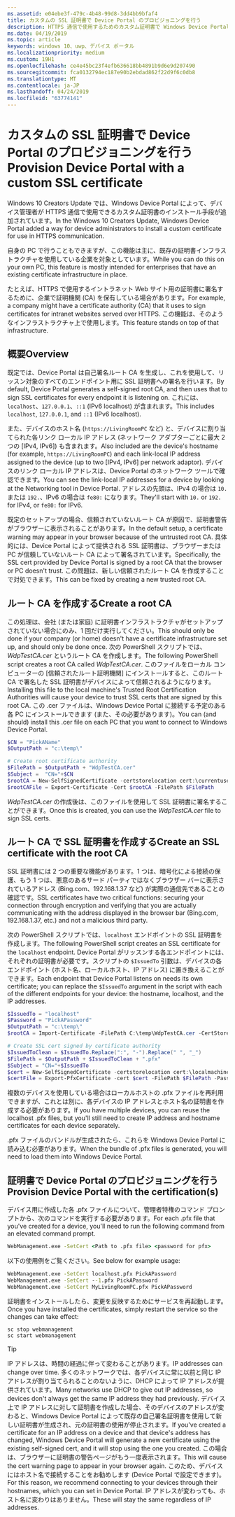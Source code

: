 ```yaml
---
ms.assetid: e04ebe3f-479c-4b48-99d8-3dd4bb9bfaf4
title: カスタムの SSL 証明書で Device Portal のプロビジョニングを行う
description: HTTPS 通信で使用するためのカスタム証明書で Windows Device Portal をプロビジョニングする方法について説明します。
ms.date: 04/19/2019
ms.topic: article
keywords: windows 10、uwp、デバイス ポータル
ms.localizationpriority: medium
ms.custom: 19H1
ms.openlocfilehash: ce4e45bc23f4efb636618bb4891b9d6e9d207490
ms.sourcegitcommit: fca0132794ec187e90b2ebdad862f22d9f6c0db8
ms.translationtype: MT
ms.contentlocale: ja-JP
ms.lasthandoff: 04/24/2019
ms.locfileid: "63774141"
---
```

# <a name="provision-device-portal-with-a-custom-ssl-certificate"></a><span data-ttu-id="ecc44-104">カスタムの SSL 証明書で Device Portal のプロビジョニングを行う</span><span class="sxs-lookup"><span data-stu-id="ecc44-104">Provision Device Portal with a custom SSL certificate</span></span>

<span data-ttu-id="ecc44-105">Windows 10 Creators Update では、Windows Device Portal によって、デバイス管理者が HTTPS 通信で使用できるカスタム証明書のインストール手段が追加されています。</span><span class="sxs-lookup"><span data-stu-id="ecc44-105">In the Windows 10 Creators Update, Windows Device Portal added a way for device administrators to install a custom certificate for use in HTTPS communication.</span></span>

<span data-ttu-id="ecc44-106">自身の PC で行うこともできますが、この機能は主に、既存の証明書インフラストラクチャを使用している企業を対象としています。</span><span class="sxs-lookup"><span data-stu-id="ecc44-106">While you can do this on your own PC, this feature is mostly intended for enterprises that have an existing certificate infrastructure in place.</span></span>  

<span data-ttu-id="ecc44-107">たとえば、HTTPS で使用するイントラネット Web サイト用の証明書に署名するために、企業で証明機関 (CA) を保有している場合があります。</span><span class="sxs-lookup"><span data-stu-id="ecc44-107">For example, a company might have a certificate authority (CA) that it uses to sign certificates for intranet websites served over HTTPS.</span></span> <span data-ttu-id="ecc44-108">この機能は、そのようなインフラストラクチャ上で使用します。</span><span class="sxs-lookup"><span data-stu-id="ecc44-108">This feature stands on top of that infrastructure.</span></span>

## <a name="overview"></a><span data-ttu-id="ecc44-109">概要</span><span class="sxs-lookup"><span data-stu-id="ecc44-109">Overview</span></span>

<span data-ttu-id="ecc44-110">既定では、Device Portal は自己署名ルート CA を生成し、これを使用して、リッスン対象のすべてのエンドポイント用に SSL 証明書への署名を行います。</span><span class="sxs-lookup"><span data-stu-id="ecc44-110">By default, Device Portal generates a self-signed root CA, and then uses that to sign SSL certificates for every endpoint it is listening on.</span></span> <span data-ttu-id="ecc44-111">これには、`localhost`、`127.0.0.1`、`::1` (IPv6 localhost) が含まれます。</span><span class="sxs-lookup"><span data-stu-id="ecc44-111">This includes `localhost`, `127.0.0.1`, and `::1` (IPv6 localhost).</span></span>

<span data-ttu-id="ecc44-112">また、デバイスのホスト名 (`https://LivingRoomPC` など) と、デバイスに割り当てられた各リンク ローカル IP アドレス (ネットワーク アダプターごとに最大 2 つの [IPv4, IPv6]) も含まれます。</span><span class="sxs-lookup"><span data-stu-id="ecc44-112">Also included are the device's hostname (for example, `https://LivingRoomPC`) and each link-local IP address assigned to the device (up to two [IPv4, IPv6] per network adaptor).</span></span>
<span data-ttu-id="ecc44-113">デバイスのリンク ローカル IP アドレスは、Device Portal のネットワーク ツールで確認できます。</span><span class="sxs-lookup"><span data-stu-id="ecc44-113">You can see the link-local IP addresses for a device by looking at the Networking tool in Device Portal.</span></span> <span data-ttu-id="ecc44-114">アドレスの先頭は、IPv4 の場合は `10.` または `192.`、IPv6 の場合は `fe80:` になります。</span><span class="sxs-lookup"><span data-stu-id="ecc44-114">They'll start with `10.` or `192.` for IPv4, or `fe80:` for IPv6.</span></span>

<span data-ttu-id="ecc44-115">既定のセットアップの場合、信頼されていないルート CA が原因で、証明書警告がブラウザーに表示されることがあります。</span><span class="sxs-lookup"><span data-stu-id="ecc44-115">In the default setup, a certificate warning may appear in your browser because of the untrusted root CA.</span></span> <span data-ttu-id="ecc44-116">具体的には、Device Portal によって提供される SSL 証明書は、ブラウザーまたは PC が信頼していないルート CA によって署名されています。</span><span class="sxs-lookup"><span data-stu-id="ecc44-116">Specifically, the SSL cert provided by Device Portal is signed by a root CA that the browser or PC doesn't trust.</span></span> <span data-ttu-id="ecc44-117">この問題は、新しい信頼されたルート CA を作成することで対処できます。</span><span class="sxs-lookup"><span data-stu-id="ecc44-117">This can be fixed by creating a new trusted root CA.</span></span>

## <a name="create-a-root-ca"></a><span data-ttu-id="ecc44-118">ルート CA を作成する</span><span class="sxs-lookup"><span data-stu-id="ecc44-118">Create a root CA</span></span>

<span data-ttu-id="ecc44-119">この処理は、会社 (または家庭) に証明書インフラストラクチャがセットアップされていない場合にのみ、1 回だけ実行してください。</span><span class="sxs-lookup"><span data-stu-id="ecc44-119">This should only be done if your company (or home) doesn't have a certificate infrastructure set up, and should only be done once.</span></span> <span data-ttu-id="ecc44-120">次の PowerShell スクリプトでは、_WdpTestCA.cer_ というルート CA を作成します。</span><span class="sxs-lookup"><span data-stu-id="ecc44-120">The following PowerShell script creates a root CA called _WdpTestCA.cer_.</span></span> <span data-ttu-id="ecc44-121">このファイルをローカル コンピューターの [信頼されたルート証明機関] にインストールすると、このルート CA で署名した SSL 証明書がデバイスによって信頼されるようになります。</span><span class="sxs-lookup"><span data-stu-id="ecc44-121">Installing this file to the local machine's Trusted Root Certification Authorities will cause your device to trust SSL certs that are signed by this root CA.</span></span> <span data-ttu-id="ecc44-122">この .cer ファイルは、Windows Device Portal に接続する予定のある各 PC にインストールできます (また、その必要があります)。</span><span class="sxs-lookup"><span data-stu-id="ecc44-122">You can (and should) install this .cer file on each PC that you want to connect to Windows Device Portal.</span></span>  

```PowerShell
$CN = "PickAName"
$OutputPath = "c:\temp\"

# Create root certificate authority
$FilePath = $OutputPath + "WdpTestCA.cer"
$Subject =  "CN="+$CN
$rootCA = New-SelfSignedCertificate -certstorelocation cert:\currentuser\my -Subject $Subject -HashAlgorithm "SHA512" -KeyUsage CertSign,CRLSign
$rootCAFile = Export-Certificate -Cert $rootCA -FilePath $FilePath
```

<span data-ttu-id="ecc44-123">_WdpTestCA.cer_ の作成後は、このファイルを使用して SSL 証明書に署名することができます。</span><span class="sxs-lookup"><span data-stu-id="ecc44-123">Once this is created, you can use the _WdpTestCA.cer_ file to sign SSL certs.</span></span>

## <a name="create-an-ssl-certificate-with-the-root-ca"></a><span data-ttu-id="ecc44-124">ルート CA で SSL 証明書を作成する</span><span class="sxs-lookup"><span data-stu-id="ecc44-124">Create an SSL certificate with the root CA</span></span>

<span data-ttu-id="ecc44-125">SSL 証明書には 2 つの重要な機能があります。1 つは、暗号化による接続の保護、もう 1 つは、悪意のあるサード パーティではなくブラウザー バーに表示されているアドレス (Bing.com、192.168.1.37 など) が実際の通信先であることの確認です。</span><span class="sxs-lookup"><span data-stu-id="ecc44-125">SSL certificates have two critical functions: securing your connection through encryption and verifying that you are actually communicating with the address displayed in the browser bar (Bing.com, 192.168.1.37, etc.) and not a malicious third party.</span></span>

<span data-ttu-id="ecc44-126">次の PowerShell スクリプトでは、`localhost` エンドポイントの SSL 証明書を作成します。</span><span class="sxs-lookup"><span data-stu-id="ecc44-126">The following PowerShell script creates an SSL certificate for the `localhost` endpoint.</span></span> <span data-ttu-id="ecc44-127">Device Portal がリッスンする各エンドポイントには、それぞれの証明書が必要です。スクリプトの `$IssuedTo` 引数は、デバイスの各エンドポイント (ホスト名、ローカルホスト、IP アドレス) に置き換えることができます。</span><span class="sxs-lookup"><span data-stu-id="ecc44-127">Each endpoint that Device Portal listens on needs its own certificate; you can replace the `$IssuedTo` argument in the script with each of the different endpoints for your device: the hostname, localhost, and the IP addresses.</span></span>

```PowerShell
$IssuedTo = "localhost"
$Password = "PickAPassword"
$OutputPath = "c:\temp\"
$rootCA = Import-Certificate -FilePath C:\temp\WdpTestCA.cer -CertStoreLocation Cert:\CurrentUser\My\

# Create SSL cert signed by certificate authority
$IssuedToClean = $IssuedTo.Replace(":", "-").Replace(" ", "_")
$FilePath = $OutputPath + $IssuedToClean + ".pfx"
$Subject = "CN="+$IssuedTo
$cert = New-SelfSignedCertificate -certstorelocation cert:\localmachine\my -Subject $Subject -DnsName $IssuedTo -Signer $rootCA -HashAlgorithm "SHA512"
$certFile = Export-PfxCertificate -cert $cert -FilePath $FilePath -Password (ConvertTo-SecureString -String $Password -Force -AsPlainText)
```

<span data-ttu-id="ecc44-128">複数のデバイスを使用している場合はローカルホストの .pfx ファイルを再利用できますが、これとは別に、各デバイスの IP アドレスとホスト名の証明書を作成する必要があります。</span><span class="sxs-lookup"><span data-stu-id="ecc44-128">If you have multiple devices, you can reuse the localhost .pfx files, but you'll still need to create IP address and hostname certificates for each device separately.</span></span>

<span data-ttu-id="ecc44-129">.pfx ファイルのバンドルが生成されたら、これらを Windows Device Portal に読み込む必要があります。</span><span class="sxs-lookup"><span data-stu-id="ecc44-129">When the bundle of .pfx files is generated, you will need to load them into Windows Device Portal.</span></span>

## <a name="provision-device-portal-with-the-certifications"></a><span data-ttu-id="ecc44-130">証明書で Device Portal のプロビジョニングを行う</span><span class="sxs-lookup"><span data-stu-id="ecc44-130">Provision Device Portal with the certification(s)</span></span>

<span data-ttu-id="ecc44-131">デバイス用に作成した各 .pfx ファイルについて、管理者特権のコマンド プロンプトから、次のコマンドを実行する必要があります。</span><span class="sxs-lookup"><span data-stu-id="ecc44-131">For each .pfx file that you've created for a device, you'll need to run the following command from an elevated command prompt.</span></span>

```cmd
WebManagement.exe -SetCert <Path to .pfx file> <password for pfx>
```

<span data-ttu-id="ecc44-132">以下の使用例をご覧ください。</span><span class="sxs-lookup"><span data-stu-id="ecc44-132">See below for example usage:</span></span>

```cmd
WebManagement.exe -SetCert localhost.pfx PickAPassword
WebManagement.exe -SetCert --1.pfx PickAPassword
WebManagement.exe -SetCert MyLivingRoomPC.pfx PickAPassword
```

<span data-ttu-id="ecc44-133">証明書をインストールしたら、変更を反映するためにサービスを再起動します。</span><span class="sxs-lookup"><span data-stu-id="ecc44-133">Once you have installed the certificates, simply restart the service so the changes can take effect:</span></span>

```cmd
sc stop webmanagement
sc start webmanagement
```

> [!TIP]
> <span data-ttu-id="ecc44-134">IP アドレスは、時間の経過に伴って変わることがあります。</span><span class="sxs-lookup"><span data-stu-id="ecc44-134">IP addresses can change over time.</span></span>
<span data-ttu-id="ecc44-135">多くのネットワークでは、各デバイスに常に以前と同じ IP アドレスが割り当てられることのないように、DHCP によって IP アドレスが提供されています。</span><span class="sxs-lookup"><span data-stu-id="ecc44-135">Many networks use DHCP to give out IP addresses, so devices don't always get the same IP address they had previously.</span></span> <span data-ttu-id="ecc44-136">デバイス上で IP アドレスに対して証明書を作成した場合、そのデバイスのアドレスが変わると、Windows Device Portal によって既存の自己署名証明書を使用して新しい証明書が生成され、元の証明書の使用が停止されます。</span><span class="sxs-lookup"><span data-stu-id="ecc44-136">If you've created a certificate for an IP address on a device and that device's address has changed, Windows Device Portal will generate a new certificate using the existing self-signed cert, and it will stop using the one you created.</span></span> <span data-ttu-id="ecc44-137">この場合は、ブラウザーに証明書の警告ページがもう一度表示されます。</span><span class="sxs-lookup"><span data-stu-id="ecc44-137">This will cause the cert warning page to appear in your browser again.</span></span> <span data-ttu-id="ecc44-138">このため、デバイスにはホスト名で接続することをお勧めします (Device Portal で設定できます)。</span><span class="sxs-lookup"><span data-stu-id="ecc44-138">For this reason, we recommend connecting to your devices through their hostnames, which you can set in Device Portal.</span></span> <span data-ttu-id="ecc44-139">IP アドレスが変わっても、ホスト名に変わりはありません。</span><span class="sxs-lookup"><span data-stu-id="ecc44-139">These will stay the same regardless of IP addresses.</span></span>
